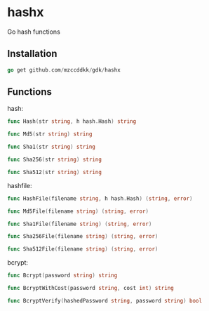 # hashx

Go hash functions

## Installation

```go
go get github.com/mzccddkk/gdk/hashx
```

## Functions

hash:

```go
func Hash(str string, h hash.Hash) string

func Md5(str string) string

func Sha1(str string) string

func Sha256(str string) string

func Sha512(str string) string
```

hashfile:

```go
func HashFile(filename string, h hash.Hash) (string, error)

func Md5File(filename string) (string, error)

func Sha1File(filename string) (string, error)

func Sha256File(filename string) (string, error)

func Sha512File(filename string) (string, error)
```

bcrypt:

```go
func Bcrypt(password string) string

func BcryptWithCost(password string, cost int) string

func BcryptVerify(hashedPassword string, password string) bool
```